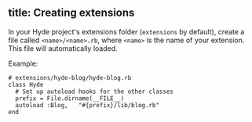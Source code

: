 title: Creating extensions
--
In your Hyde project's extensions folder (`extensions` by default), create a file called
`<name>/<name>.rb`, where `<name>` is the name of your extension. This file will automatically loaded.

Example:

    # extensions/hyde-blog/hyde-blog.rb
    class Hyde
      # Set up autoload hooks for the other classes
      prefix = File.dirname(__FILE__)
      autoload :Blog,   "#{prefix}/lib/blog.rb"
    end


